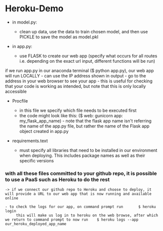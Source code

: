 # Heroku-Demo

- in model.py:
    - clean up data, use the data to train chosen model, and then use PICKLE to save the model as model.pkl
 
- in app.py:
    - use FLASK to create our web app (specify what occurs for all routes i.e. depending on the exact url input, different functions will be run)

if we run app.py in our anaconda terminal ($ python app.py), our web app will run LOCALLY
    - can use the IP address shown in output - go to the address in your web browser to see your app
    - this is useful for checking that your code is working as intended, but note that this is only locally accessible


- Procfile
    - in this file we specify which file needs to be executed first
    - the code might look like this: ($ web: gunicorn app: my_flask_app_name)
          - note that the flask app name isn't referring the name of the app.py file, but rather the name of the Flask app object created in app.py

- requirements.text
    - must specify all libraries that need to be installed in our environment when deploying. This includes package names as well as their specific versions
 
### with all these files committed to your github repo, it is possible to use a PaaS such as Heroku to do the rest
    -> if we connect our github repo to Heroku and choose to deploy, it will provide a URL to our web app that is now running and available online

    - to check the logs for our app, on command prompt run       $ heroku login
         this will make us log in to heroku on the web browse, after which we return to command prompt to now run    $ heroku logs --app our_heroku_deployed_app_name 
